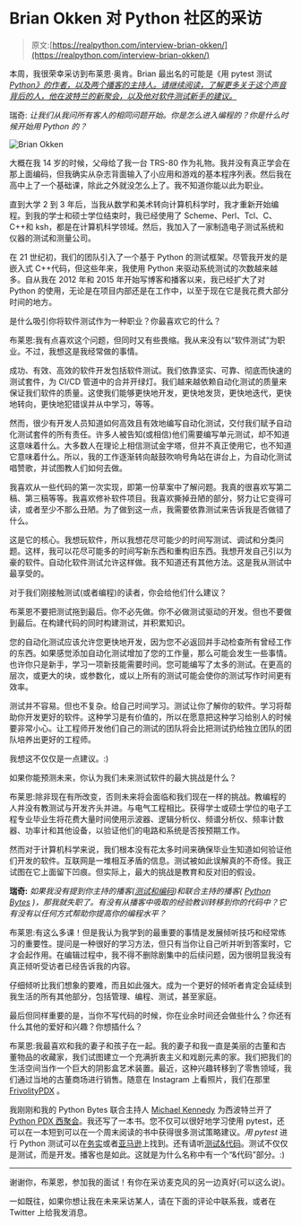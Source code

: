 # Brian Okken 对 Python 社区的采访

> 原文:[https://realpython.com/interview-brian-okken/](https://realpython.com/interview-brian-okken/)

本周，我很荣幸采访到布莱恩·奥肯。Brian 最出名的可能是《用 pytest 测试 *[Python》的作者，以及两个播客的主持人。请继续阅读，了解更多关于这个声音背后的人，他在波特兰的新聚会，以及他对软件测试新手的建议。](https://realpython.com/asins/1680502409/)*

瑞奇: *让我们从我问所有客人的相同问题开始。你是怎么进入编程的？你是什么时候开始用 Python 的？*

![Brian Okken](../Images/150b5707a503c64374761913fabfe40b.png)

大概在我 14 岁的时候，父母给了我一台 TRS-80 作为礼物。我并没有真正学会在那上面编码，但我确实从杂志背面输入了小应用和游戏的基本程序列表。然后我在高中上了一个基础课，除此之外就没怎么上了。我不知道你能以此为职业。

直到大学 2 到 3 年后，当我从数学和美术转向计算机科学时，我才重新开始编程。到我的学士和硕士学位结束时，我已经使用了 Scheme、Perl、Tcl、C、C++和 ksh，都是在计算机科学领域。然后，我加入了一家制造电子测试系统和仪器的测试和测量公司。

在 21 世纪初，我们的团队引入了一个基于 Python 的测试框架。尽管我开发的是嵌入式 C++代码，但这些年来，我使用 Python 来驱动系统测试的次数越来越多。自从我在 2012 年和 2015 年开始写博客和播客以来，我已经扩大了对 Python 的使用，无论是在项目内部还是在工作中，以至于现在它是我花费大部分时间的地方。

是什么吸引你将软件测试作为一种职业？你最喜欢它的什么？

布莱恩:我有点喜欢这个问题，但同时又有些畏缩。我从来没有以“软件测试”为职业。不过，我想这是我经常做的事情。

成功、有效、高效的软件开发包括软件测试。我们依靠坚实、可靠、彻底而快速的测试套件，为 CI/CD 管道中的合并开绿灯。我们越来越依赖自动化测试的质量来保证我们软件的质量。这使我们能够更快地开发，更快地发货，更快地迭代，更快地转向，更快地犯错误并从中学习，等等。

然而，很少有开发人员知道如何高效且有效地编写自动化测试，交付我们赋予自动化测试套件的所有责任。许多人被告知(或相信)他们需要编写单元测试，却不知道这意味着什么。大多数人在理论上相信测试金字塔，但并不真正使用它，也不知道它意味着什么。所以，我的工作逐渐转向敲鼓吹响号角站在讲台上，为自动化测试唱赞歌，并试图教人们如何去做。

我喜欢从一些代码的第一次实现，即第一份草案中了解问题。我真的很喜欢写第二稿、第三稿等等。我喜欢修补软件项目。我喜欢撕掉丑陋的部分，努力让它变得可读，或者至少不那么丑陋。为了做到这一点，我需要依靠测试来告诉我是否做错了什么。

这是它的核心。我想玩软件，所以我想花尽可能少的时间写测试、调试和分类问题。这样，我可以花尽可能多的时间写新东西和重构旧东西。我想开发自己引以为豪的软件。自动化软件测试允许这样做。我不知道还有其他方法。这是我从测试中最享受的。

对于我们刚接触测试(或者编程)的读者，你会给他们什么建议？

布莱恩不要把测试拖到最后。你不必先做。你不必做测试驱动的开发。但也不要做到最后。在构建代码的同时构建测试，并积累知识。

您的自动化测试应该允许您更快地开发，因为您不必返回并手动检查所有曾经工作的东西。如果感觉添加自动化测试增加了您的工作量，那么可能会发生一些事情。也许你只是新手，学习一项新技能需要时间。您可能编写了太多的测试。在更高的层次，或更大的块，或参数化，或以上所有的测试可能会使你的测试写作时间更有效率。

测试并不容易。但也不复杂。给自己时间学习。测试让你了解你的软件。学习将帮助你开发更好的软件。这种学习是有价值的，所以在愿意把这种学习给别人的时候要非常小心。让工程师开发他们自己的测试的团队将会比把测试扔给独立团队的团队培养出更好的工程师。

我想这不仅仅是一点建议。:)

如果你能预测未来，你认为我们未来测试软件的最大挑战是什么？

布莱恩:除非现在有所改变，否则未来将会面临和我们现在一样的挑战。教编程的人并没有教测试与开发齐头并进。与电气工程相比。获得学士或硕士学位的电子工程专业毕业生将花费大量时间使用示波器、逻辑分析仪、频谱分析仪、频率计数器、功率计和其他设备，以验证他们的电路和系统是否按预期工作。

然而对于计算机科学来说，我们根本没有花太多时间来确保毕业生知道如何验证他们开发的软件。互联网是一堆相互矛盾的信息。测试被如此误解真的不奇怪。我正试图在它上面留下凹痕。但实际上，最大的挑战是教育和反对旧的假设。

**瑞奇:** *如果我没有提到你主持的播客([测试和编码](https://testandcode.com/))和联合主持的播客( [Python Bytes](https://pythonbytes.fm/) )，那我就失职了。有没有从播客中吸取的经验教训转移到你的代码中？它有没有以任何方式帮助你提高你的编程水平？*

布莱恩:有这么多课！但是我认为我学到的最重要的事情是发展倾听技巧和经常练习的重要性。提问是一种很好的学习方法，但只有当你让自己听并听到答案时，它才会起作用。在编辑过程中，我不得不删除剧集中的后续问题，因为很明显我没有真正倾听受访者已经告诉我的内容。

仔细倾听比我们想象的要难，而且如此强大。成为一个更好的倾听者肯定会延续到我生活的所有其他部分，包括管理、编程、测试，甚至家庭。

最后但同样重要的是，当你不写代码的时候，你在业余时间还会做些什么？你还有什么其他的爱好和兴趣？你想插什么？

布莱恩:我最喜欢和我的妻子和孩子在一起。我的妻子和我一直是美丽的古董和古董物品的收藏家，我们试图建立一个充满折衷主义和戏剧元素的家。我们把我们的生活空间当作一个巨大的阴影盒艺术装置。最近，这种兴趣转移到了零售领域，我们通过当地的古董商场进行销售。随意在 Instagram 上看照片，我们在那里 [FrivolityPDX](https://www.instagram.com/frivolitypdx/) 。

我刚刚和我的 Python Bytes 联合主持人 [Michael Kennedy](https://realpython.com/interview-michael-kennedy/) 为西波特兰开了 [Python PDX 西聚会](https://www.meetup.com/Python-PDX-West)。我还写了一本书。您不仅可以很好地学习使用 pytest，还可以在一本短到可以在一个周末阅读的书中获得很多测试策略建议。*用 pytest* 进行 Python 测试可以在[务实](http://pragprog.com/book/bopytest/python-testing-with-pytest)或者[亚马逊](https://realpython.com/asins/1680502409/)上找到。还有请听[测试&代码](https://testandcode.com/)。测试不仅仅是测试，而是开发。播客也是如此。这就是为什么名称中有一个“&代码”部分。:)

* * *

谢谢你，布莱恩，参加我的面试！有你在采访麦克风的另一边真好(可以这么说)。

一如既往，如果你想让我在未来采访某人，请在下面的评论中联系我，或者在 Twitter 上给我发消息。